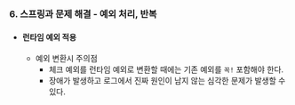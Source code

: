 ### 6. 스프링과 문제 해결 - 예외 처리, 반복
* #### 런타임 예외 적용
  * 예외 변환시 주의점
    * 체크 예외를 런타임 예외로 변환할 때에는 기존 예외를 `꼭!` 포함해야 한다.
    * 장애가 발생하고 로그에서 진짜 원인이 남지 않는 심각한 문제가 발생할 수 있다.